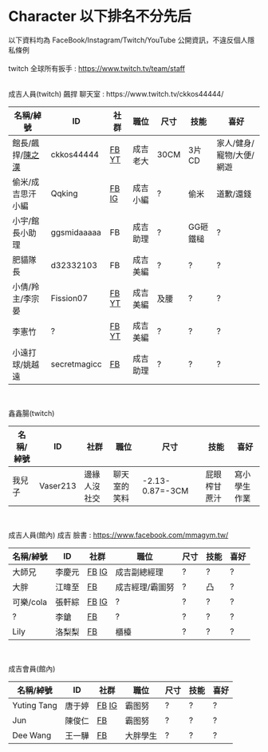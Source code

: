 # Character 以下排名不分先后
以下資料均為 FaceBook/Instagram/Twitch/YouTube 公開資訊，不違反個人隱私條例<br><br>
twitch 全球所有扳手 : https://www.twitch.tv/team/staff

<br>
成吉人員(twitch) 飆捍 聊天室 : https://www.twitch.tv/ckkos44444/<br>

| 名稱/綽號 | ID | 社群 | 職位 | 尺寸 | 技能 | 喜好 |
|-------|----------|----------------------------------------------------|------|----|-----|--------------------|
|館長/飆捍/[陳之漢](https://www.facebook.com/profile.php?id=100000151038133)|ckkos44444|[FB](https://www.facebook.com/飆捍-1471772763091863/) [YT](https://www.youtube.com/user/kos44444)|成吉老大|30CM|3片CD|家人/健身/寵物/大便/網遊|
|偷米/成吉思汗小編|Qqking|[FB](https://www.facebook.com/tommy.sejun.lee) [IG](https://www.instagram.com/tommy_sejun_lee/)|成吉小編|?|偷米|道歉/還錢|
|小宇/館長小助理|ggsmidaaaaa|FB|成吉助理|?|GG砸鐵槌|?|
|肥貓隊長|d32332103|FB|成吉美編|?|?|?|
|小倩/羚主/李宗晏|Fission07|[FB](https://www.facebook.com/profile.php?id=1622539177) [YT](https://www.youtube.com/user/Fission7)|成吉美編|及腰|?|?|
|李憲竹|?|[FB](https://www.facebook.com/hellsing.cunstantin) [YT](https://www.youtube.com/user/heygod8389)|成吉美編|?|?|?|
|小遠打球/姚越遠|secretmagicc|[FB](https://www.facebook.com/profile.php?id=100001782946775)|成吉助理|?|?|?|



<br>

鑫鑫腸(twitch)<br>

| 名稱/綽號 | ID | 社群 | 職位 | 尺寸 | 技能 | 喜好 |
|-------|----------|----------------------------------------------------|------|----|-----|--------------------|
|我兒子|Vaser213|邊緣人沒社交|聊天室的笑料|-2.13-0.87=-3CM|屁眼榨甘蔗汁|寫小學生作業|

<br>

成吉人員(館內) 成吉 臉書 : https://www.facebook.com/mmagym.tw/<br>

| 名稱/綽號 | ID | 社群 | 職位 | 尺寸 | 技能 | 喜好 |
|-----|-----|------------------------------------------------------------|-----------|---|----|-----|
|大師兄|李慶元|[FB](https://www.facebook.com/profile.php?id=100001151450587) [IG](https://www.instagram.com/aape1128/)|成吉副總經理|?|?|?|
|大胖|江暐至|[FB](https://www.facebook.com/profile.php?id=100001189143126)|成吉經理/霸圖努|?|凸|?|
|可樂/cola|張軒綜|[FB](https://www.facebook.com/可樂-cola-414950612038582/) [IG](https://www.instagram.com/hsuan_chang1005/)|?|?|?|?|?|
|?|李鎗|[FB](https://www.facebook.com/profile.php?id=100000087944556)|?|?|?|?|?|
|Lily|洛梨梨|[FB](https://www.facebook.com/luolily285)|櫃檯|?|?|?|?|

<br>

成吉會員(館內)<br>

| 名稱/綽號 | ID | 社群 | 職位 | 尺寸 | 技能 | 喜好 |
|-----------|-----|-------------------------------------------------------------|----|---|----|-----|
|Yuting Tang|唐于婷|[FB](https://www.facebook.com/profile.php?id=100000186344505) [IG](https://www.instagram.com/yuting_0401/)|霸图努|?|?|?|
|Jun|陳俊仁|[FB](https://www.facebook.com/profile.php?id=100000134207853)|霸图努|?|?|?|
|Dee Wang|王一驊|[FB](https://www.facebook.com/dee.wang1)|大胖學生|?|?|?|

<br>

  




